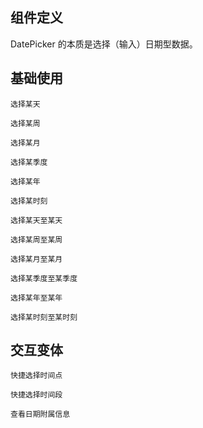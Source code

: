 ## 组件定义

DatePicker 的本质是选择（输入）日期型数据。

<code src="./design/behavior-pattern.tsx" inline></code>

## 基础使用

<code src="./design/demo/pick-date.tsx" description="用于具体日期的选择。用户仅需要输入非常具体的日期信息时使用。">选择某天</code>

<code src="./design/demo/pick-week.tsx" description="用于周的选择。用户仅需输入年份 + 周信息时使用。">选择某周</code>

<code src="./design/demo/pick-month.tsx" description="用于月份的选择。用户仅需输入年份 + 月份信息时使用。">选择某月</code>

<code src="./design/demo/pick-quarter.tsx" description="用于季度的选择。用户仅需输入年份 + 季度信息时使用。">选择某季度</code>

<code src="./design/demo/pick-year.tsx" description="用于年的选择。用户仅需输入年份时使用。">选择某年</code>

<code src="./design/demo/pick-time.tsx" description="用于具体时刻的选择。用户需输入年份+月份+日期+时间信息时使用。">选择某时刻</code>

<code src="./design/demo/pick-date-range.tsx" description="用于具体日期范围的选择。">选择某天至某天</code>

<code src="./design/demo/pick-week-range.tsx" description="用于周范围的选择。">选择某周至某周</code>

<code src="./design/demo/pick-month-range.tsx" description="用于月范围的选择。">选择某月至某月</code>

<code src="./design/demo/pick-quarter-range.tsx" description="用于季度范围的选择。">选择某季度至某季度</code>

<code src="./design/demo/pick-year-range.tsx" description="用于年范围的选择。">选择某年至某年</code>

<code src="./design/demo/pick-time-range.tsx" description="用于具体时刻范围的选择。">选择某时刻至某时刻</code>

## 交互变体

<code src="./design/demo/preset-time.tsx" description="通过面板左侧区域提供的预置项，帮助用户快速完成时间点的选择。" tip="根据希克定律，建议快捷选项的个数不超过8个。">快捷选择时间点</code>

<code src="./design/demo/preset-range.tsx" description="通过面板左侧区域提供的预置项，帮助用户快速完成时间段的选择。" tip="根据希克定律，建议快捷选项的个数不超过8个。">快捷选择时间段</code>

<code src="./design/demo/date-extra-info.tsx" description="通过定义日期单元格内容及样式，为用户展示更多业务场景相关信息作为选择参考。">查看日期附属信息</code>
